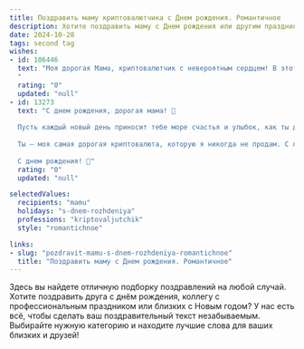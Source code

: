 ```yaml
---
title: Поздравить маму криптовалютчика c Днем рождения. Романтичное
description: Хотите поздравить маму c Днем рождения или другим праздником? Наш ИИ создаст незабываемое поздравление, а вы обязательно выделитесь среди других.  
date: 2024-10-28
tags: second tag
wishes:
- id: 106446
  text: "Моя дорогая Мама, криптовалютчик с невероятным сердцем! В этот чудесный день, день твоего рождения, я хочу от всей души сказать, насколько ты дорога мне. Твоя сила, целеустремлённость и непоколебимая вера в себя – это маяк, освещающий мой путь.  Пусть твоя жизнь будет такой же яркой и неповторимой, как вспышки роста на крипторынке,  а счастье – стабильным, как надежный блокчейн.  Я люблю тебя бесконечно и желаю тебе здоровья, радости, любви и исполнения всех самых заветных желаний! С Днём рождения!
  "
  rating: "0"
  updated: "null"
- id: 13273
  text: "С днем рождения, дорогая мама! 🎉
  
  Пусть каждый новый день приносит тебе море счастья и улыбок, как ты дарила их нам. Твоя мудрость и любовь, как криптовалюты, растут и приносят богатство в нашу жизнь. Пусть твои дни будут наполнены теплом и уютом, а ночи — спокойствием и сладкими мечтами.
  
  Ты — моя самая дорогая криптовалюта, которую я никогда не продам. С любовью и благодарностью за все, что ты делаешь.
  
  С днем рождения! 💖"
  rating: "0"
  updated: "null"

selectedValues:
  recipients: "mamu"
  holidays: "s-dnem-rozhdeniya"
  professions: "kriptovaljutchik"
  style: "romantichnoe"

links:
- slug: "pozdravit-mamu-s-dnem-rozhdeniya-romantichnoe"
  title: "Поздравить маму c Днем рождения. Романтичное"
---
```


Здесь вы найдете отличную подборку поздравлений на любой случай.
Хотите поздравить друга с днём рождения, коллегу с профессиональным праздником или близких с Новым годом? У нас есть всё, чтобы сделать ваш поздравительный текст незабываемым. Выбирайте нужную категорию и находите лучшие слова для ваших близких и друзей!
